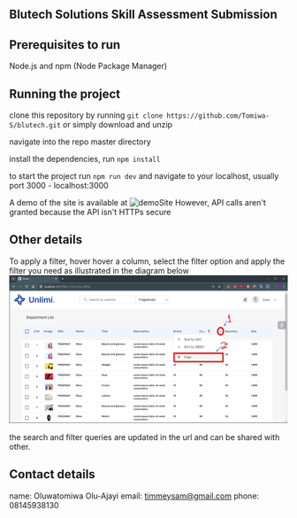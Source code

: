 ## Blutech Solutions Skill Assessment Submission

## Prerequisites to run
Node.js and npm (Node Package Manager)


## Running the project
clone this repository by running `git clone https://github.com/Tomiwa-S/blutech.git`
or simply download and unzip

navigate into the repo master directory

install the dependencies, run `npm install`

to start the project run  `npm run dev`
and navigate to your localhost, usually port 3000 - localhost:3000

A demo of the site is available at ![demoSite](https://blutech-gamma.vercel.app/)
However, API calls aren't granted because the API isn't HTTPs secure

## Other details
To apply a filter, hover hover a column, select the filter option and apply the filter you need as illustrated in the diagram below
![FilterLocation](public/filterLocation.png)


the search and filter queries are updated in the url and can be shared with other.


## Contact details
name: Oluwatomiwa Olu-Ajayi
email: timmeysam@gmail.com
phone: 08145938130

